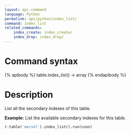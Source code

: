 ```yaml
---
layout: api-command 
language: Python
permalink: api/python/index_list/
command: index_list
related_commands:
    index_create: index_create/
    index_drop: index_drop/
---
```


# Command syntax #

{% apibody %}
table.index_list() &rarr; array
{% endapibody %}

# Description #

List all the secondary indexes of this table.

__Example:__ List the available secondary indexes for this table.

```py
r.table('marvel').index_list().run(conn)
```
